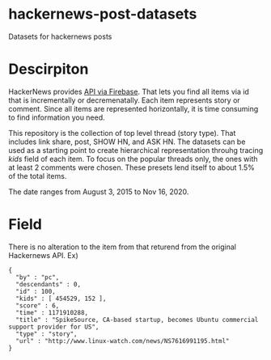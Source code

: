 # hackernews-post-datasets

Datasets for hackernews posts

# Descirpiton

HackerNews provides [API via Firebase](https://github.com/HackerNews/API). That lets you find all items via id that is incrementally or decremenatally. Each item represents story or comment. Since all items are represented horizontally, it is time consuming to find information you need.

This repository is the collection of top level thread (story type). That includes link share, post, SHOW HN, and ASK HN. The datasets can be used as a starting point to create hierarchical representation throuhg tracing *kids* field of each item. To focus on the popular threads only, the ones with at least 2 comments were chosen. These presets lend itself to about 1.5% of the total items.

The date ranges from August 3, 2015 to Nov 16, 2020.

# Field

There is no alteration to the item from that returend from the original Hackernews API. Ex)

```
{
  "by" : "pc",
  "descendants" : 0,
  "id" : 100,
  "kids" : [ 454529, 152 ],
  "score" : 6,
  "time" : 1171910288,
  "title" : "SpikeSource, CA-based startup, becomes Ubuntu commercial support provider for US",
  "type" : "story",
  "url" : "http://www.linux-watch.com/news/NS7616991195.html"
}
```

